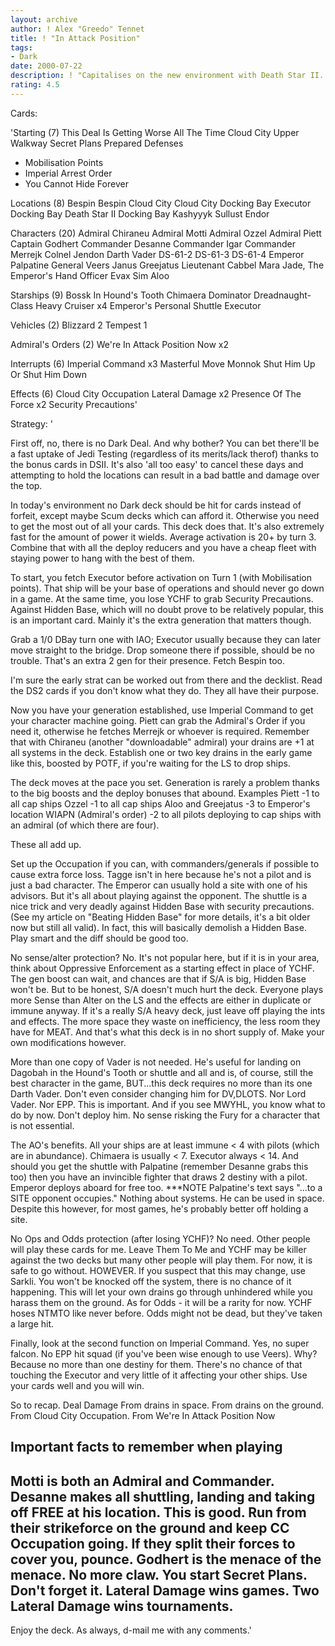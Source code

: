 ```yaml
---
layout: archive
author: ! Alex "Greedo" Tennet
title: ! "In Attack Position"
tags:
- Dark
date: 2000-07-22
description: ! "Capitalises on the new environment with Death Star II. Pulls raw power and the generation to use it straight from the deck. Three different ways to cause force loss."
rating: 4.5
---
```

Cards: 

'Starting (7)
This Deal Is Getting Worse All The Time
Cloud City Upper Walkway
Secret Plans
Prepared Defenses
- Mobilisation Points
- Imperial Arrest Order
- You Cannot Hide Forever

Locations (8)
Bespin
Bespin Cloud City
Cloud City Docking Bay
Executor Docking Bay
Death Star II Docking Bay
Kashyyyk
Sullust
Endor

Characters (20)
Admiral Chiraneu
Admiral Motti
Admiral Ozzel
Admiral Piett
Captain Godhert
Commander Desanne
Commander Igar
Commander Merrejk
Colnel Jendon
Darth Vader
DS-61-2
DS-61-3
DS-61-4
Emperor Palpatine
General Veers
Janus Greejatus
Lieutenant Cabbel
Mara Jade, The Emperor's Hand
Officer Evax
Sim Aloo

Starships (9)
Bossk In Hound's Tooth
Chimaera
Dominator
Dreadnaught-Class Heavy Cruiser x4
Emperor's Personal Shuttle
Executor

Vehicles (2)
Blizzard 2
Tempest 1

Admiral's Orders (2)
We're In Attack Position Now x2

Interrupts (6)
Imperial Command x3
Masterful Move
Monnok
Shut Him Up Or Shut Him Down

Effects (6)
Cloud City Occupation
Lateral Damage x2
Presence Of The Force x2
Security Precautions'

Strategy: '

First off, no, there is no Dark Deal. And why bother? You can bet there'll be a fast uptake of Jedi Testing (regardless of its merits/lack therof) thanks to the bonus cards in DSII. It's also 'all too easy' to cancel these days and attempting to hold the locations can result in a bad battle and damage over the top.

In today's environment no Dark deck should be hit for cards instead of forfeit, except maybe Scum decks which can afford it. Otherwise you need to get the most out of all your cards. This deck does that. It's also extremely fast for the amount of power it wields. Average activation is 20+ by turn 3. Combine that with all the deploy reducers and you have a cheap fleet with staying power to hang with the best of them.

To start, you fetch Executor before activation on Turn 1 (with Mobilisation points). That ship will be your base of operations and should never go down in a game. At the same time, you lose YCHF to grab Security Precautions. Against Hidden Base, which will no doubt prove to be relatively popular, this is an important card. Mainly it's the extra generation that matters though.

Grab a 1/0 DBay turn one with IAO; Executor usually because they can later move straight to the bridge. Drop someone there if possible, should be no trouble. That's an extra 2 gen for their presence. Fetch Bespin too.

I'm sure the early strat can be worked out from there and the decklist. Read the DS2 cards if you don't know what they do. They all have their purpose.

Now you have your generation established, use Imperial Command to get your character machine going. Piett can grab the Admiral's Order if you need it, otherwise he fetches Merrejk or whoever is required. Remember that with Chiraneu (another "downloadable" admiral) your drains are +1 at all systems in the deck. Establish one or two key drains in the early game like this, boosted by POTF, if you're waiting for the LS to drop ships.

The deck moves at the pace you set. Generation is rarely a problem thanks to the big boosts and the deploy bonuses that abound. Examples
Piett -1 to all cap ships
Ozzel -1 to all cap ships
Aloo and Greejatus -3 to Emperor's location
WIAPN (Admiral's order) -2 to all pilots deploying to cap ships with an admiral (of which there are four).

These all add up.

Set up the Occupation if you can, with commanders/generals if possible to cause extra force loss. Tagge isn't in here because he's not a pilot and is just a bad character. The Emperor can usually hold a site with one of his advisors. But it's all about playing against the opponent. The shuttle is a nice trick and very deadly against Hidden Base with security precautions. (See my article on "Beating Hidden Base" for more details, it's a bit older now but still all valid). In fact, this will basically demolish a Hidden Base. Play smart and the diff should be good too.

No sense/alter protection? No. It's not popular here, but if it is in your area, think about Oppressive Enforcement as a starting effect in place of YCHF. The gen boost can wait, and chances are that if S/A is big, Hidden Base won't be. But to be honest, S/A doesn't much hurt the deck. Everyone plays more Sense than Alter on the LS and the effects are either in duplicate or immune anyway. If it's a really S/A heavy deck, just leave off playing the ints and effects. The more space they waste on inefficiency, the less room they have for MEAT. And that's what this deck is in no short supply of. Make your own modifications however.

More than one copy of Vader is not needed. He's useful for landing on Dagobah in the Hound's Tooth or shuttle and all and is, of course, still the best character in the game, BUT...this deck requires no more than its one Darth Vader. Don't even consider changing him for DV,DLOTS. Nor Lord Vader. Nor EPP. This is important. And if you see MWYHL, you know what to do by now. Don't deploy him. No sense risking the Fury for a character that is not essential.

The AO's benefits. All your ships are at least immune < 4 with pilots (which are in abundance).
Chimaera is usually < 7.
Executor always < 14.
And should you get the shuttle with Palpatine (remember Desanne grabs this too) then you have an invincible fighter that draws 2 destiny with a pilot. Emperor deploys aboard for free too.
***NOTE Palpatine's text says "...to a SITE opponent occupies." Nothing about systems. He can be used in space. Despite this however, for most games, he's probably better off holding a site.

No Ops and Odds protection (after losing YCHF)? No need. Other people will play these cards for me. Leave Them To Me and YCHF may be killer against the two decks but many other people will play them. For now, it is safe to go without. HOWEVER. If you suspect that this may change, use Sarkli. You won't be knocked off the system, there is no chance of it happening. This will let your own drains go through unhindered while you harass them on the ground. As for Odds - it will be a rarity for now. YCHF hoses NTMTO like never before. Odds might not be dead, but they've taken a large hit.

Finally, look at the second function on Imperial Command. Yes, no super falcon. No EPP hit squad (if you've been wise enough to use Veers). Why? Because no more than one destiny for them. There's no chance of that touching the Executor and very little of it affecting your other ships. Use your cards well and you will win.

So to recap. Deal Damage
From drains in space.
From drains on the ground.
From Cloud City Occupation.
From We're In Attack Position Now

Important facts to remember when playing
--------
Motti is both an Admiral and Commander.
Desanne makes all shuttling, landing and taking off FREE at his location. This is good.
Run from their strikeforce on the ground and keep CC Occupation going. If they split their forces to cover you, pounce.
Godhert is the menace of the menace. No more claw.
You start Secret Plans. Don't forget it.
Lateral Damage wins games.
Two Lateral Damage wins tournaments.
--------

Enjoy the deck. As always, d-mail me with any comments.'